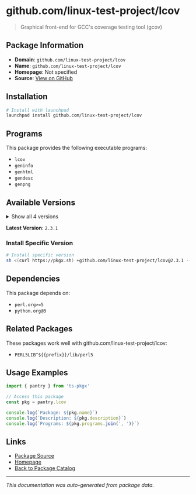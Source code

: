 # github.com/linux-test-project/lcov

> Graphical front-end for GCC's coverage testing tool (gcov)

## Package Information

- **Domain**: `github.com/linux-test-project/lcov`
- **Name**: `github.com/linux-test-project/lcov`
- **Homepage**: Not specified
- **Source**: [View on GitHub](https://github.com/pkgxdev/pantry/tree/main/projects/github.com/linux-test-project/lcov/package.yml)

## Installation

```bash
# Install with launchpad
launchpad install github.com/linux-test-project/lcov
```

## Programs

This package provides the following executable programs:

- `lcov`
- `geninfo`
- `genhtml`
- `gendesc`
- `genpng`

## Available Versions

<details>
<summary>Show all 4 versions</summary>

- `2.3.1`, `2.3.0`, `2.2.0`, `1.16.0`

</details>

**Latest Version**: `2.3.1`

### Install Specific Version

```bash
# Install specific version
sh <(curl https://pkgx.sh) +github.com/linux-test-project/lcov@2.3.1 -- $SHELL -i
```

## Dependencies

This package depends on:

- `perl.org>=5`
- `python.org@3`

## Related Packages

These packages work well with github.com/linux-test-project/lcov:

- `PERL5LIB^${{prefix}}/lib/perl5`

## Usage Examples

```typescript
import { pantry } from 'ts-pkgx'

// Access this package
const pkg = pantry.lcov

console.log(`Package: ${pkg.name}`)
console.log(`Description: ${pkg.description}`)
console.log(`Programs: ${pkg.programs.join(', ')}`)
```

## Links

- [Package Source](https://github.com/pkgxdev/pantry/tree/main/projects/github.com/linux-test-project/lcov/package.yml)
- [Homepage](#)
- [Back to Package Catalog](../../package-catalog.md)

---

*This documentation was auto-generated from package data.*
